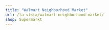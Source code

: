 ```yaml
---
title: "Walmart Neighborhood Market"
url: /la-vista/walmart-neighborhood-market/
shop: Supermarkt
---
```

